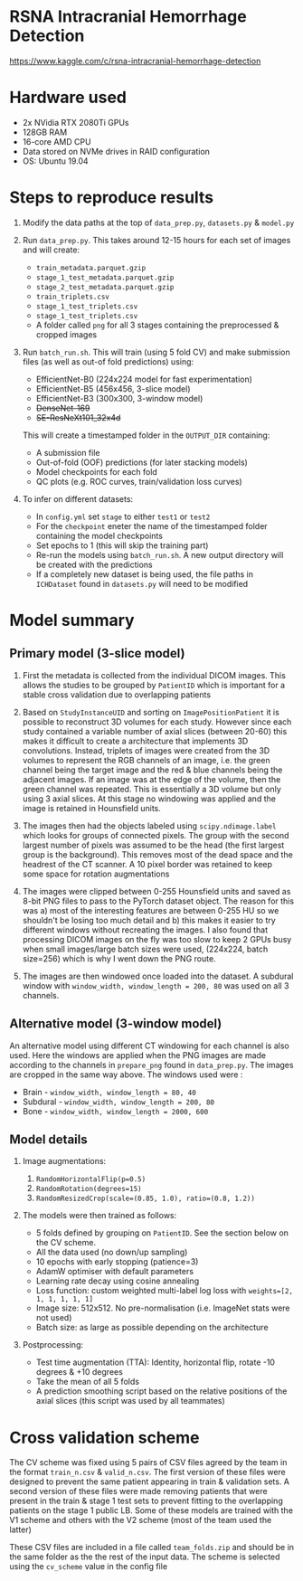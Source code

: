 # RSNA Intracranial Hemorrhage Detection
https://www.kaggle.com/c/rsna-intracranial-hemorrhage-detection

# Hardware used
* 2x NVidia RTX 2080Ti GPUs
* 128GB RAM
* 16-core AMD CPU
* Data stored on NVMe drives in RAID configuration
* OS: Ubuntu 19.04

# Steps to reproduce results
1. Modify the data paths at the top of `data_prep.py`, `datasets.py` & `model.py`

2. Run `data_prep.py`. This takes around 12-15 hours for each set of images and will create:
    * `train_metadata.parquet.gzip`
    * `stage_1_test_metadata.parquet.gzip`
    * `stage_2_test_metadata.parquet.gzip`
    * `train_triplets.csv`
    * `stage_1_test_triplets.csv`
    * `stage_1_test_triplets.csv`
    * A folder called `png` for all 3 stages containing the preprocessed & cropped images
    
3. Run `batch_run.sh`. This will train (using 5 fold CV) and make submission files (as well as 
out-of fold predictions) using:
    * EfficientNet-B0 (224x224 model for fast experimentation)
    * EfficientNet-B5 (456x456, 3-slice model)
    * EfficientNet-B3 (300x300, 3-window model)
    * ~~DenseNet-169~~
    * ~~SE-ResNeXt101_32x4d~~
    
    This will create a timestamped folder in the `OUTPUT_DIR` containing:
    * A submission file
    * Out-of-fold (OOF) predictions (for later stacking models)
    * Model checkpoints for each fold
    * QC plots (e.g. ROC curves, train/validation loss curves)
    
4. To infer on different datasets:
    * In `config.yml` set `stage` to either `test1` or `test2`
    * For the `checkpoint` eneter the name of the timestamped folder containing the model checkpoints
    * Set epochs to 1 (this will skip the training part)
    * Re-run the models using `batch_run.sh`. A new output directory will be created with the 
    predictions
    * If a completely new dataset is being used, the file paths in `ICHDataset` found in 
    `datasets.py` will need to be modified
    
# Model summary

## Primary model (3-slice model)
1. First the metadata is collected from the individual DICOM images. This allows the studies to be
grouped by `PatientID` which is important for a stable cross validation due to overlapping patients

2. Based on `StudyInstanceUID` and sorting on `ImagePositionPatient` it is possible to reconstruct
3D volumes for each study. However since each study contained a variable number of axial slices
(between 20-60) this makes it difficult to create a architecture that implements 3D convolutions. 
Instead, triplets of images were created from the 3D volumes to represent the RGB channels of an 
image, i.e. the green channel being the target image and the red & blue channels being the adjacent
images. If an image was at the edge of the volume, then the green channel was repeated. This is 
essentially a 3D volume but only using 3 axial slices. At this stage no windowing was applied 
and the image is retained in Hounsfield units.

3. The images then had the objects labeled using `scipy.ndimage.label` which looks for groups of 
connected pixels. The group with the second largest number of pixels was assumed to be the head 
(the first largest group is the background). This removes most of the dead space and the headrest
of the CT scanner. A 10 pixel border was retained to keep some space for rotation augmentations

4. The images were clipped between 0-255 Hounsfield units and saved as 8-bit PNG files to pass to 
the PyTorch dataset object. The reason for this was a) most of the interesting features are 
between 0-255 HU so we shouldn't be losing too much detail and b) this makes it easier to try 
different windows without recreating the images. I also found that processing DICOM images on the
fly was too slow to keep 2 GPUs busy when small images/large batch sizes were used, (224x224, 
batch size=256) which is why I went down the PNG route.

5. The images are then windowed once loaded into the dataset. A subdural window with 
`window_width, window_length = 200, 80` was used on all 3 channels. 

## Alternative model (3-window model)
An alternative model using different CT windowing for each channel is also used. Here the windows
are applied when the PNG images are made according to the channels in `prepare_png` found in 
`data_prep.py`. The images are cropped in the same way above. The windows used were :
* Brain - `window_width, window_length = 80, 40`
* Subdural - `window_width, window_length = 200, 80`
* Bone - `window_width, window_length = 2000, 600`

## Model details

1. Image augmentations: 
    1. `RandomHorizontalFlip(p=0.5)`
    2. `RandomRotation(degrees=15)`
    3. `RandomResizedCrop(scale=(0.85, 1.0), ratio=(0.8, 1.2))`
    
2. The models were then trained as follows:
    * 5 folds defined by grouping on `PatientID`. See the section below on the CV scheme.
    * All the data used (no down/up sampling)
    * 10 epochs with early stopping (patience=3)
    * AdamW optimiser with default parameters
    * Learning rate decay using cosine annealing
    * Loss function: custom weighted multi-label log loss with `weights=[2, 1, 1, 1, 1, 1]`
    * Image size: 512x512. No pre-normalisation (i.e. ImageNet stats were not used)
    * Batch size: as large as possible depending on the architecture
    
3. Postprocessing:
    * Test time augmentation (TTA): Identity, horizontal flip, rotate -10 degrees & +10 degrees 
    * Take the mean of all 5 folds
    * A prediction smoothing script based on the relative positions of the axial slices 
    (this script was used by all teammates)
    
# Cross validation scheme
The CV scheme was fixed using 5 pairs of CSV files agreed by the team in the format `train_n.csv` 
& `valid_n.csv`. The first version of these files were designed to prevent the same patient appearing 
in train & validation sets. A second version of these files were made removing patients that were present 
in the train & stage 1 test sets to prevent fitting to the overlapping patients on the stage 1 public LB. 
Some of these models are trained with the V1 scheme and others with the V2 scheme (most of the team used 
the latter)
 
These CSV files are included in a file called `team_folds.zip` and should be in the same folder
as the the rest of the input data. The scheme is selected using the `cv_scheme` value in the config file